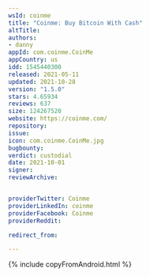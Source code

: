 ```yaml
---
wsId: coinme
title: "Coinme: Buy Bitcoin With Cash"
altTitle: 
authors:
- danny
appId: com.coinme.CoinMe
appCountry: us
idd: 1545440300
released: 2021-05-11
updated: 2021-10-28
version: "1.5.0"
stars: 4.65934
reviews: 637
size: 124267520
website: https://coinme.com/
repository: 
issue: 
icon: com.coinme.CoinMe.jpg
bugbounty: 
verdict: custodial
date: 2021-10-01
signer: 
reviewArchive:


providerTwitter: Coinme
providerLinkedIn: coinme
providerFacebook: Coinme
providerReddit: 

redirect_from:

---
```


 {% include copyFromAndroid.html %}
